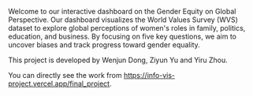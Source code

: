 Welcome to our interactive dashboard on the Gender Equity on Global Perspective. Our dashboard visualizes the World Values Survey (WVS) dataset to explore global perceptions of women's roles in family, politics, education, and business. By focusing on five key questions, we aim to uncover biases and track progress toward gender equality.

This project is developed by Wenjun Dong, Ziyun Yu and Yiru Zhou.

You can directly see the work from https://info-vis-project.vercel.app/final_project.
